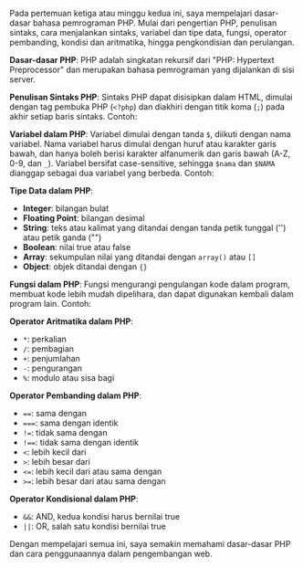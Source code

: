 Pada pertemuan ketiga atau minggu kedua ini, saya mempelajari dasar-dasar bahasa pemrograman PHP. Mulai dari pengertian PHP, penulisan sintaks, cara menjalankan sintaks, variabel dan tipe data, fungsi, operator pembanding, kondisi dan aritmatika, hingga pengkondisian dan perulangan.

**Dasar-dasar PHP**:
PHP adalah singkatan rekursif dari "PHP: Hypertext Preprocessor" dan merupakan bahasa pemrograman yang dijalankan di sisi server.

**Penulisan Sintaks PHP**:
Sintaks PHP dapat disisipkan dalam HTML, dimulai dengan tag pembuka PHP (`<?php`) dan diakhiri dengan titik koma (`;`) pada akhir setiap baris sintaks. Contoh:

**Variabel dalam PHP**:
Variabel dimulai dengan tanda `$`, diikuti dengan nama variabel. Nama variabel harus dimulai dengan huruf atau karakter garis bawah, dan hanya boleh berisi karakter alfanumerik dan garis bawah (A-Z, 0-9, dan `_`). Variabel bersifat case-sensitive, sehingga `$nama` dan `$NAMA` dianggap sebagai dua variabel yang berbeda. Contoh:

**Tipe Data dalam PHP**:
- **Integer**: bilangan bulat
- **Floating Point**: bilangan desimal
- **String**: teks atau kalimat yang ditandai dengan tanda petik tunggal ('') atau petik ganda ("")
- **Boolean**: nilai true atau false
- **Array**: sekumpulan nilai yang ditandai dengan `array()` atau `[]`
- **Object**: objek ditandai dengan `{}`

**Fungsi dalam PHP**:
Fungsi mengurangi pengulangan kode dalam program, membuat kode lebih mudah dipelihara, dan dapat digunakan kembali dalam program lain. Contoh:

**Operator Aritmatika dalam PHP**:
- `*`: perkalian
- `/`: pembagian
- `+`: penjumlahan
- `-`: pengurangan
- `%`: modulo atau sisa bagi

**Operator Pembanding dalam PHP**:
- `==`: sama dengan
- `===`: sama dengan identik
- `!=`: tidak sama dengan
- `!==`: tidak sama dengan identik
- `<`: lebih kecil dari
- `>`: lebih besar dari
- `<=`: lebih kecil dari atau sama dengan
- `>=`: lebih besar dari atau sama dengan

**Operator Kondisional dalam PHP**:
- `&&`: AND, kedua kondisi harus bernilai true
- `||`: OR, salah satu kondisi bernilai true

Dengan mempelajari semua ini, saya semakin memahami dasar-dasar PHP dan cara penggunaannya dalam pengembangan web.
